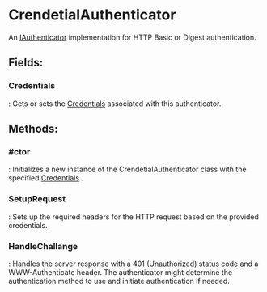 # CrendetialAuthenticator

An [IAuthenticator](../Authenticators/IAuthenticator.md) implementation for HTTP Basic or Digest authentication. 

## **Fields**:
### **Credentials**
: Gets or sets the [Credentials](../Authentication/Credentials.md)	 associated with this authenticator. 
## **Methods**:

### **#ctor**
: Initializes a new instance of the CrendetialAuthenticator class with the specified [Credentials](../Authentication/Credentials.md)	. 

### **SetupRequest**
: Sets up the required headers for the HTTP request based on the provided credentials. 

### **HandleChallange**
: Handles the server response with a 401 (Unauthorized) status code and a WWW-Authenticate header. The authenticator might determine the authentication method to use and initiate authentication if needed. 